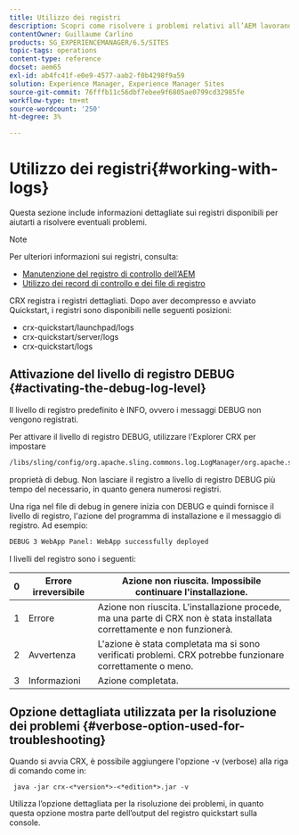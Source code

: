 ```yaml
---
title: Utilizzo dei registri
description: Scopri come risolvere i problemi relativi all’AEM lavorando con i registri.
contentOwner: Guillaume Carlino
products: SG_EXPERIENCEMANAGER/6.5/SITES
topic-tags: operations
content-type: reference
docset: aem65
exl-id: ab4fc41f-e0e9-4577-aab2-f0b4298f9a59
solution: Experience Manager, Experience Manager Sites
source-git-commit: 76fffb11c56dbf7ebee9f6805ae0799cd32985fe
workflow-type: tm+mt
source-wordcount: '250'
ht-degree: 3%

---
```


# Utilizzo dei registri{#working-with-logs}

Questa sezione include informazioni dettagliate sui registri disponibili per aiutarti a risolvere eventuali problemi.

>[!NOTE]
>
>Per ulteriori informazioni sui registri, consulta:
>
>* [Manutenzione del registro di controllo dell’AEM](/help/sites-administering/operations-audit-log.md)
>* [Utilizzo dei record di controllo e dei file di registro](/help/sites-deploying/monitoring-and-maintaining.md#working-with-audit-records-and-log-files)

CRX registra i registri dettagliati. Dopo aver decompresso e avviato Quickstart, i registri sono disponibili nelle seguenti posizioni:

* crx-quickstart/launchpad/logs
* crx-quickstart/server/logs
* crx-quickstart/logs

## Attivazione del livello di registro DEBUG {#activating-the-debug-log-level}

Il livello di registro predefinito è INFO, ovvero i messaggi DEBUG non vengono registrati.

Per attivare il livello di registro DEBUG, utilizzare l&#39;Explorer CRX per impostare

```xml
/libs/sling/config/org.apache.sling.commons.log.LogManager/org.apache.sling.commons.log.level
```

proprietà di debug. Non lasciare il registro a livello di registro DEBUG più tempo del necessario, in quanto genera numerosi registri.

Una riga nel file di debug in genere inizia con DEBUG e quindi fornisce il livello di registro, l&#39;azione del programma di installazione e il messaggio di registro. Ad esempio:

```xml
DEBUG 3 WebApp Panel: WebApp successfully deployed
```

I livelli del registro sono i seguenti:

| 0 | Errore irreversibile | Azione non riuscita. Impossibile continuare l&#39;installazione. |
|---|---|---|
| 1 | Errore | Azione non riuscita. L&#39;installazione procede, ma una parte di CRX non è stata installata correttamente e non funzionerà. |
| 2 | Avvertenza | L&#39;azione è stata completata ma si sono verificati problemi. CRX potrebbe funzionare correttamente o meno. |
| 3 | Informazioni | Azione completata. |

## Opzione dettagliata utilizzata per la risoluzione dei problemi {#verbose-option-used-for-troubleshooting}

Quando si avvia CRX, è possibile aggiungere l&#39;opzione -v (verbose) alla riga di comando come in:

` java -jar crx-<*version*>-<*edition*>.jar -v`

Utilizza l’opzione dettagliata per la risoluzione dei problemi, in quanto questa opzione mostra parte dell’output del registro quickstart sulla console.
